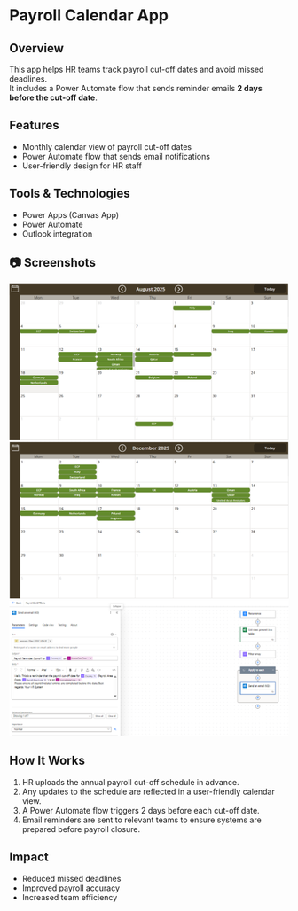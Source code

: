 # Payroll Calendar App

## Overview
This app helps HR teams track payroll cut-off dates and avoid missed deadlines.  
It includes a Power Automate flow that sends reminder emails **2 days before the cut-off date**.

##  Features
- Monthly calendar view of payroll cut-off dates  
- Power Automate flow that sends email notifications  
- User-friendly design for HR staff  

## Tools & Technologies
- Power Apps (Canvas App)  
- Power Automate  
- Outlook integration  

## 📷 Screenshots
![App Screenshot](./Images/CalenderView.png)
![App Screenshot](./Images/CalenderView2.png)
![Flow Screenshot](./Images/SendNotification_PAFlow.png)

## How It Works
1. HR uploads the annual payroll cut-off schedule in advance.
2. Any updates to the schedule are reflected in a user-friendly calendar view.
3. A Power Automate flow triggers 2 days before each cut-off date.
4. Email reminders are sent to relevant teams to ensure systems are prepared before payroll closure.

## Impact
- Reduced missed deadlines  
- Improved payroll accuracy  
- Increased team efficiency
